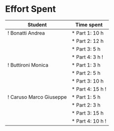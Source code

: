 # Effort Spent

| Student | Time spent |
| ---- | ---- |
! Bonatti Andrea | * Part 1: 10 h |
| | * Part 2: 12 h |
| | * Part 3: 5 h |
| | * Part 4: 3 h !
! Buttironi Monica | * Part 1: 3 h |
| | * Part 2: 5 h |
| | * Part 3: 10 h |
| | * Part 4: 15 h !
! Caruso Marco Giuseppe | * Part 1: 5 h |
| | * Part 2: 3 h |
| | * Part 3: 15 h |
| | * Part 4: 10 h !
